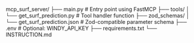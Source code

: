 mcp_surf_server/
├── main.py                     # Entry point using FastMCP
├── tools/
│   └── get_surf_prediction.py  # Tool handler function
├── zod_schemas/
│   └── get_surf_prediction.json # Zod-compatible parameter schema
├── .env                        # Optional: WINDY_API_KEY
├── requirements.txt
└── INSTRUCTION.md